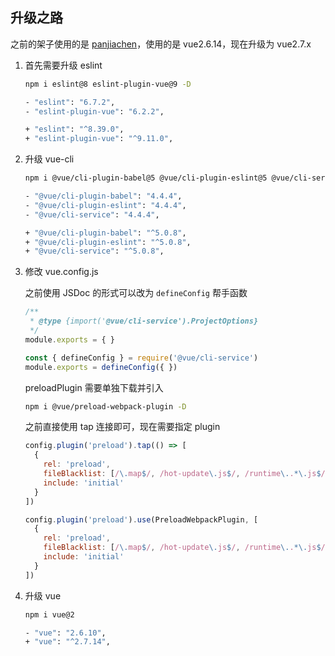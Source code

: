 ## 升级之路

之前的架子使用的是 [panjiachen](https://github.com/PanJiaChen/vue-element-admin)，使用的是 vue2.6.14，现在升级为 vue2.7.x

1. 首先需要升级 eslint

   ```bash
   npm i eslint@8 eslint-plugin-vue@9 -D
   
   - "eslint": "6.7.2",
   - "eslint-plugin-vue": "6.2.2",
   
   + "eslint": "^8.39.0",
   + "eslint-plugin-vue": "^9.11.0",
   ```

2. 升级 vue-cli

   ```bash
   npm i @vue/cli-plugin-babel@5 @vue/cli-plugin-eslint@5 @vue/cli-service@5 -D
   
   - "@vue/cli-plugin-babel": "4.4.4",
   - "@vue/cli-plugin-eslint": "4.4.4",
   - "@vue/cli-service": "4.4.4",
   
   + "@vue/cli-plugin-babel": "^5.0.8",
   + "@vue/cli-plugin-eslint": "^5.0.8",
   + "@vue/cli-service": "^5.0.8",
   ```

3. 修改 vue.config.js

   之前使用 JSDoc 的形式可以改为 `defineConfig` 帮手函数

   ```js
   /**
    * @type {import('@vue/cli-service').ProjectOptions}
    */
   module.exports = { }
   
   const { defineConfig } = require('@vue/cli-service')
   module.exports = defineConfig({ })
   ```

   preloadPlugin 需要单独下载并引入

   ```bash
   npm i @vue/preload-webpack-plugin -D
   ```

   之前直接使用 tap 连接即可，现在需要指定 plugin

   ```js
   config.plugin('preload').tap(() => [
     {
       rel: 'preload',
       fileBlacklist: [/\.map$/, /hot-update\.js$/, /runtime\..*\.js$/],
       include: 'initial'
     }
   ])
   
   config.plugin('preload').use(PreloadWebpackPlugin, [
     {
       rel: 'preload',
       fileBlacklist: [/\.map$/, /hot-update\.js$/, /runtime\..*\.js$/],
       include: 'initial'
     }
   ])
   ```

4. 升级 vue

   ```bash
   npm i vue@2
   
   - "vue": "2.6.10",
   + "vue": "^2.7.14",
   ```

   

